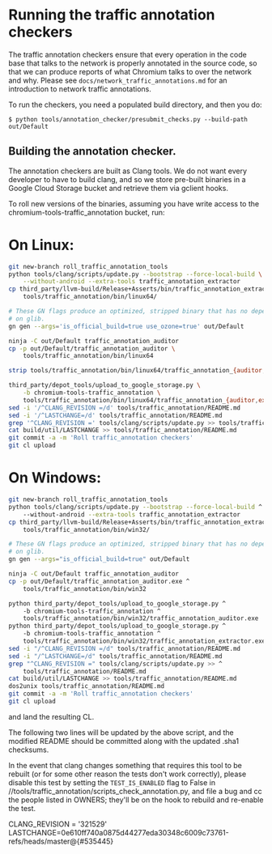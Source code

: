 # Running the traffic annotation checkers

The traffic annotation checkers ensure that every operation in the
code base that talks to the network is properly annotated in the
source code, so that we can produce reports of what Chromium talks to
over the network and why.
Please see `docs/network_traffic_annotations.md` for an introduction to network
traffic annotations.

To run the checkers, you need a populated build directory, and then
you do:

```
$ python tools/annotation_checker/presubmit_checks.py --build-path out/Default
```

## Building the annotation checker.

The annotation checkers are built as Clang tools. We do not want every
developer to have to build clang, and so we store pre-built binaries
in a Google Cloud Storage bucket and retrieve them via gclient hooks.

To roll new versions of the binaries, assuming you have write access
to the chromium-tools-traffic_annotation bucket, run:

# On Linux:
```bash
git new-branch roll_traffic_annotation_tools
python tools/clang/scripts/update.py --bootstrap --force-local-build \
    --without-android --extra-tools traffic_annotation_extractor
cp third_party/llvm-build/Release+Asserts/bin/traffic_annotation_extractor \
    tools/traffic_annotation/bin/linux64/

# These GN flags produce an optimized, stripped binary that has no dependency
# on glib.
gn gen --args='is_official_build=true use_ozone=true' out/Default

ninja -C out/Default traffic_annotation_auditor
cp -p out/Default/traffic_annotation_auditor \
    tools/traffic_annotation/bin/linux64

strip tools/traffic_annotation/bin/linux64/traffic_annotation_{auditor,extractor}

third_party/depot_tools/upload_to_google_storage.py \
    -b chromium-tools-traffic_annotation \
    tools/traffic_annotation/bin/linux64/traffic_annotation_{auditor,extractor}
sed -i '/^CLANG_REVISION =/d' tools/traffic_annotation/README.md
sed -i '/^LASTCHANGE=/d' tools/traffic_annotation/README.md
grep '^CLANG_REVISION =' tools/clang/scripts/update.py >> tools/traffic_annotation/README.md
cat build/util/LASTCHANGE >> tools/traffic_annotation/README.md
git commit -a -m 'Roll traffic_annotation checkers'
git cl upload

```

# On Windows:
```bash
git new-branch roll_traffic_annotation_tools
python tools/clang/scripts/update.py --bootstrap --force-local-build ^
    --without-android --extra-tools traffic_annotation_extractor
cp third_party/llvm-build/Release+Asserts/bin/traffic_annotation_extractor.exe ^
    tools/traffic_annotation/bin/win32/

# These GN flags produce an optimized, stripped binary that has no dependency
# on glib.
gn gen --args="is_official_build=true" out/Default

ninja -C out/Default traffic_annotation_auditor
cp -p out/Default/traffic_annotation_auditor.exe ^
    tools/traffic_annotation/bin/win32

python third_party/depot_tools/upload_to_google_storage.py ^
    -b chromium-tools-traffic_annotation ^
    tools/traffic_annotation/bin/win32/traffic_annotation_auditor.exe
python third_party/depot_tools/upload_to_google_storage.py ^
    -b chromium-tools-traffic_annotation ^
    tools/traffic_annotation/bin/win32/traffic_annotation_extractor.exe
sed -i "/^CLANG_REVISION =/d" tools/traffic_annotation/README.md
sed -i "/^LASTCHANGE=/d" tools/traffic_annotation/README.md
grep "^CLANG_REVISION =" tools/clang/scripts/update.py >> ^
    tools/traffic_annotation/README.md
cat build/util/LASTCHANGE >> tools/traffic_annotation/README.md
dos2unix tools/traffic_annotation/README.md
git commit -a -m 'Roll traffic_annotation checkers'
git cl upload

```

and land the resulting CL.

The following two lines will be updated by the above script, and the modified
README should be committed along with the updated .sha1 checksums.

In the event that clang changes something that requires this tool to be
rebuilt (or for some other reason the tests don't work correctly), please
disable this test by setting the `TEST_IS_ENABLED` flag to False in
//tools/traffic_annotation/scripts_check_annotation.py, and file a bug
and cc the people listed in OWNERS; they'll be on the hook to rebuild and
re-enable the test.

CLANG_REVISION = '321529'
LASTCHANGE=0e610ff740a0875d44277eda30348c6009c73761-refs/heads/master@{#535445}
